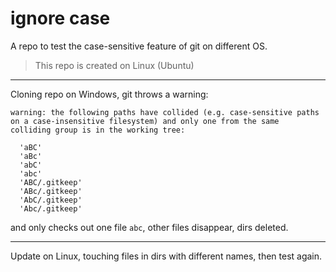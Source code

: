 # ignore case

A repo to test the case-sensitive feature of git on different OS.

> This repo is created on Linux (Ubuntu)

---

Cloning repo on Windows, git throws a warning:

```text
warning: the following paths have collided (e.g. case-sensitive paths
on a case-insensitive filesystem) and only one from the same
colliding group is in the working tree:

  'aBC'
  'aBc'
  'abC'
  'abc'
  'ABC/.gitkeep'
  'ABc/.gitkeep'
  'AbC/.gitkeep'
  'Abc/.gitkeep'
```

and only checks out one file `abc`, other files disappear, dirs deleted.

---

Update on Linux, touching files in dirs with different names, then test again.

